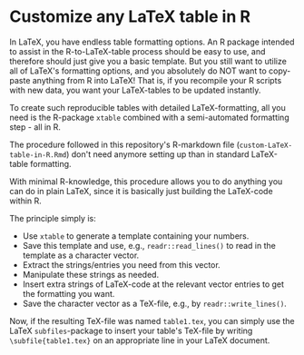 # Customize any LaTeX table in R
In LaTeX, you have endless table formatting options.
An R package intended to assist in the R-to-LaTeX-table process should be easy to use, and therefore should just give you a basic template.
But you still want to utilize all of LaTeX's formatting options, and you absolutely do NOT want to copy-paste anything from R into LaTeX!
That is, if you recompile your R scripts with new data, you want your LaTeX-tables to be updated instantly.

To create such reproducible tables with detailed LaTeX-formatting, all you need is the R-package `xtable` combined with a semi-automated formatting step - all in R.

The procedure followed in this repository's R-markdown file (`custom-LaTeX-table-in-R.Rmd`) don't need anymore setting up than in standard LaTeX-table formatting.

With minimal R-knowledge, this procedure allows you to do anything you can do in plain LaTeX, since it is basically just building the LaTeX-code within R.

The principle simply is:
- Use `xtable` to generate a template containing your numbers.
- Save this template and use, e.g., `readr::read_lines()` to read in the template as a character vector.
- Extract the strings/entries you need from this vector.
- Manipulate these strings as needed.
- Insert extra strings of LaTeX-code at the relevant vector entries to get the formatting you want.
- Save the character vector as a TeX-file, e.g., by `readr::write_lines()`.

Now, if the resulting TeX-file was named `table1.tex`, you can simply use the LaTeX `subfiles`-package to insert your table's TeX-file by writing `\subfile{table1.tex}` on an appropriate line in your LaTeX document.
